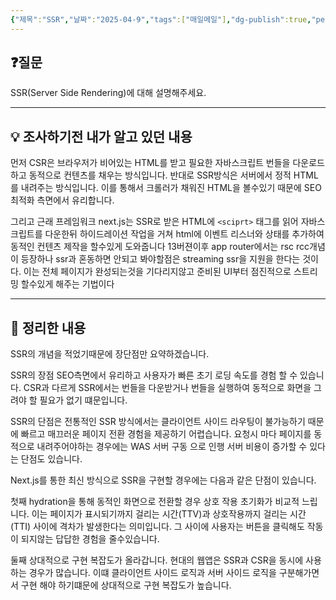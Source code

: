 ```yaml
---
{"제목":"SSR","날짜":"2025-04-9","tags":["매일메일"],"dg-publish":true,"permalink":"/매일메일/25년4월/SSR/","dgPassFrontmatter":true,"updated":"2025-04-28T08:36:46.572+09:00"}
---
```


## ❓질문

SSR(Server Side Rendering)에 대해 설명해주세요.

---
## 💡 조사하기전 내가 알고 있던 내용

먼저 CSR은 브라우저가 비어있는 HTML를 받고 필요한 자바스크립트 번들을 다운로드하고 동적으로 컨텐츠를 채우는 방식입니다.
반대로 SSR방식은 서버에서 정적 HTML를 내려주는 방식입니다.
이를 통해서 크롤러가 채워진 HTML을 볼수있기 때문에 SEO최적화 측면에서 유리합니다.

그리고 근래 프레임워크 next.js는 SSR로 받은 HTML에 `<sciprt>` 태그를 읽어 자바스크립트를 다운한뒤 하이드레이션 작업을 거쳐 html에 이벤트 리스너와 상태를 추가하여 동적인 컨텐츠 제작을 할수있게 도와줍니다
13버젼이후 app router에서는 rsc rcc개념이 등장하나 ssr과 혼동하면 안되고 봐야할점은
streaming ssr을 지원을 한다는 것이다. 이는 전체 페이지가 완성되는것을 기다리지않고 준비된 UI부터 점진적으로 스트리밍 할수있게 해주는 기법이다

----
## 🏫 정리한 내용

SSR의 개념을 적었기때문에 장단점만 요약하겠습니다.

SSR의 장점 SEO측면에서 유리하고 사용자가 빠른 초기 로딩 속도를 경험 할 수 있습니다. CSR과 다르게 SSR에서는 번들을 다운받거나 번들을 실행하여 동적으로 화면을 그려야 할 필요가 없기 떄문입니다.

SSR의 단점은 전통적인 SSR 방식에서는 클라이언트 사이드 라우팅이 불가능하기 때문에 빠르고 매끄러운 페이지 전환 경험을 제공하기 어렵습니다. 요청시 마다 페이지를 동적으로 내려주어야하는 경우에는 WAS 서버 구동 으로 인행 서버 비용이 증가할 수 있다는 단점도 있습니다.

Next.js를 통한 최신 방식으로 SSR을 구현할 경우에는 다음과 같은 단점이 있습니다.

첫째 hydration을 통해 동적인 화면으로 전환할 경우 상호 작용 초기화가 비교적 느립니다.
이는 페이지가 표시되기까지 걸리는 시간(TTV)과 상호작용까지 걸리는 시간(TTI) 사이에 격차가 발생한다는 의미입니다. 그 사이에 사용자는 버튼을 클릭해도 작동이 되지않는 답답한 경험을 줄수있습니다.

둘째 상대적으로 구현 복잡도가 올라갑니다. 현대의 웹앱은 SSR과 CSR을 동시에 사용하는 경우가 많습니다. 이떄 클라이언트 사이드 로직과 서버 사이드 로직을 구분해가면서 구현 해야 하기떄문에 상대적으로 구현 복잡도가 높습니다.
